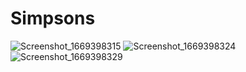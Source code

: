 # Simpsons

![Screenshot_1669398315](https://user-images.githubusercontent.com/83286517/204041403-c2b217f0-44da-48cb-b835-1f83bba2482b.png)
![Screenshot_1669398324](https://user-images.githubusercontent.com/83286517/204041410-cc2fe03c-375c-4602-8046-22e5d3c65d4d.png)
![Screenshot_1669398329](https://user-images.githubusercontent.com/83286517/204041412-ff38dc85-e74c-412c-9b4e-393797ac14d9.png)
